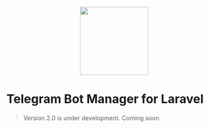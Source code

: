 
<p align="center">
    <img src="https://telegram.org/img/tl_card_connect.gif" width="160">
</p>

# Telegram Bot Manager for Laravel

> Version 2.0 is under development. Coming soon.